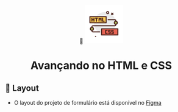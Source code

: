 <div align="center">
  <div>
    🔗 <img src="https://github.com/Gelzieny/formacao-explorer/blob/main/html_introduction/image/image.png?raw=true" alt="Logo do html e css" width="100px"/> 
  </div>
  <h1>Avançando no HTML e CSS</h1>
</div>


## 🎨 Layout

- O layout do projeto de formulário está disponível no [Figma](<https://www.figma.com/design/hTDlWDBovQVmDdoy9PJIFb/Explorer-Stage-03-Projeto-01-(Copy)?node-id=0-1&node-type=canvas&t=8TbnkqgNknyGSkDV-0>)

<!-- - O link do repositório do projeto de formulário está disponível no [GitHub](<https://github.com/Gelzieny/formacao-explorer/tree/main/html_introduction/projetos/projeto-01>)

<img alt="Projeto 01" title="#Projeto1" src="https://github.com/Gelzieny/formacao-explorer/blob/main/html_introduction/image/Projeto%2001.png?raw=true" > -->